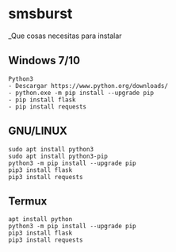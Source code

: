 # smsburst


_Que cosas necesitas para instalar
## Windows 7/10
```
Python3 
- Descargar https://www.python.org/downloads/
- python.exe -m pip install --upgrade pip
- pip install flask
- pip install requests
```

## GNU/LINUX
```
sudo apt install python3
sudo apt install python3-pip
python3 -m pip install --upgrade pip
pip3 install flask
pip3 install requests
```

## Termux
```
apt install python
python3 -m pip install --upgrade pip
pip3 install flask
pip3 install requests
```
